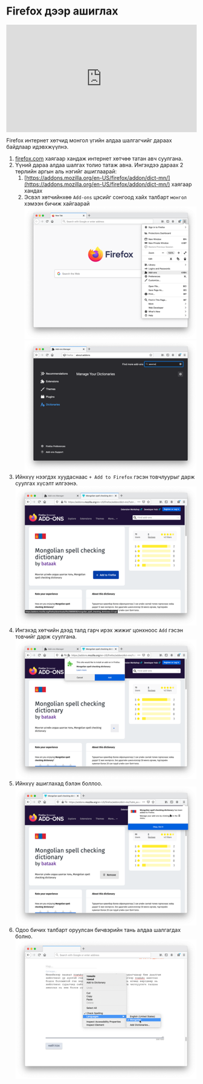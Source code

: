 # Firefox дээр ашиглах

<div style="position: relative; width: 100%; padding-bottom: 56.25%;">
   <iframe src="https://www.youtube.com/embed/N-oRV9TlYrA" frameborder="0" allow="accelerometer; autoplay; clipboard-write; encrypted-media; gyroscope; picture-in-picture" allowfullscreen style="position: absolute; top: 0; left: 0; height: 100%; width: 100%; padding-bottom:20px;"></iframe>
</div>

Firefox интернет хөтчид монгол үгийн алдаа шалгагчийг дараах байдлаар идэвхжүүлнэ.
1. [firefox.com](https://firefox.com) хаягаар хандаж интернет хөтчөө татан авч суулгана.
1. Үүний дараа алдаа шалгах толио татаж авна. Ингэхдээ дараах 2 төрлийн аргын аль нэгийг ашиглаарай:
   1. [https://addons.mozilla.org/en-US/firefox/addon/dict-mn/](https://addons.mozilla.org/en-US/firefox/addon/dict-mn/) хаягаар хандах
   1. Эсвэл хөтчийнхөө `Add-ons` цэсийг сонгоод хайх талбарт `монгол` хэмээн бичиж хайгаарай\
   ![firefox add-ons](images/firefox-5.png)\
   ![firefox search key](images/firefox-6.png)
1. Ийнхүү нээгдэх хуудаснаас `+ Add to Firefox` гэсэн товчлуурыг дарж суулгах хүсэлт илгээнэ.\
![firefox add-ons page](images/firefox-1.png)
1. Ингэхэд хөтчийн дээд талд гарч ирэх жижиг цонхноос `Add` гэсэн товчийг дарж суулгана.\
![firefox add button](images/firefox-2.png)
1. Ийнхүү ашиглахад бэлэн боллоо.\
![firefox success message](images/firefox-3.png)
1. Одоо бичих талбарт оруулсан бичвэрийн тань алдаа шалгагдах болно.\
![firefox check spelling](images/firefox-4.png)
